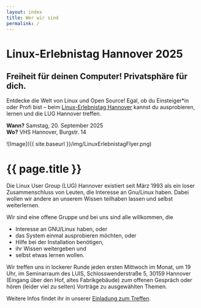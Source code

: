 ```yaml
---
layout: index
title: Wer wir sind
permalink: /
---
```


# Linux-Erlebnistag Hannover 2025
## Freiheit für deinen Computer! Privatsphäre für dich.

Entdecke die Welt von Linux und Open Source! Egal, ob du Einsteiger*in oder Profi bist – beim [Linux-Erlebnistag Hannover](https://www.vhs-hannover.de/vhs-programm/digital/betriebssysteme-und-netzwerke/kurs/Linux-Erlebnistag-Hannover-Freiheit-fuer-deinen-Computer/252KP54001) kannst du ausprobieren, lernen und die LUG Hannover treffen.

**Wann?** Samstag, 20. September 2025 <br />
**Wo?**   VHS Hannover, Burgstr. 14 <br />

![Image]({{ site.baseurl }}/img/LinuxErlebnistagFlyer.png)

# {{ page.title }}

Die Linux User Group (LUG) Hannover existiert seit März 1993 als ein loser 
Zusammenschluss von Leuten, die Interesse an Gnu/Linux haben. Dabei wollen wir 
andere an unserem Wissen teilhaben lassen und selbst weiterlernen.

Wir sind eine offene Gruppe und bei uns sind alle willkommen, die

* Interesse an GNU/Linux haben, oder
* das System einmal ausprobieren möchten, oder
* Hilfe bei der Installation benötigen,
* ihr Wissen weitergeben und
* selbst etwas lernen wollen.

Wir treffen uns in lockerer Runde jeden ersten Mittwoch im Monat, um 19 Uhr, im Seminarraum des LUIS, Schlosswenderstraße 5, 30159 Hannover (Eingang über den Hof, altes Fabrikgebäude)<!-- aber **aufgrund der aktuellen Pandemie nur online** unter [https://meet.ffmuc.net/lughannover](https://meet.ffmuc.net/lughannover)--> zum offenen Gespräch oder hören (leider viel zu selten) Vorträge zu ausgewählten Themen.

Weitere Infos findet ihr in unserer [Einladung zum Treffen](https://freeshell.de/~lughvr/einladung.cgi).
